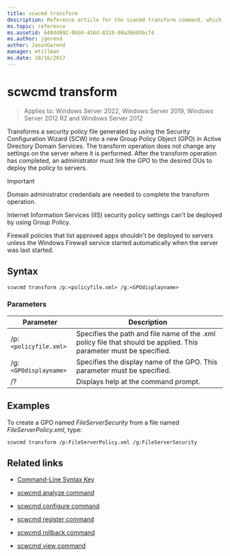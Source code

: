 ```yaml
---
title: scwcmd transform
description: Reference article for the scwcmd transform command, which transforms a security policy file generated by using the Security Configuration Wizard (SCW) into a new Group Policy Object (GPO) in Active Directory Domain Services.
ms.topic: reference
ms.assetid: 640dd892-0bb9-416d-8318-60a26605bcf4
ms.author: jgerend
author: JasonGerend
manager: mtillman
ms.date: 10/16/2017
---
```


# scwcmd transform

>Applies to: Windows Server 2022, Windows Server 2019, Windows Server 2012 R2 and Windows Server 2012

Transforms a security policy file generated by using the Security Configuration Wizard (SCW) into a new Group Policy Object (GPO) in Active Directory Domain Services. The transform operation does not change any settings on the server where it is performed. After the transform operation has completed, an administrator must link the GPO to the desired OUs to deploy the policy to servers.

> [!IMPORTANT]
> Domain administrator credentials are needed to complete the transform operation.
>
> Internet Information Services (IIS) security policy settings can't be deployed by using Group Policy.
>
> Firewall policies that list approved apps shouldn't be deployed to servers unless the Windows Firewall service started automatically when the server was last started.

## Syntax

```
scwcmd transform /p:<policyfile.xml> /g:<GPOdisplayname>
```

### Parameters

| Parameter | Description |
|--|--|
| /p:`<policyfile.xml>` | Specifies the path and file name of the .xml policy file that should be applied. This parameter must be specified. |
| /g:`<GPOdisplayname>` | Specifies the display name of the GPO. This parameter must be specified. |
| /? | Displays help at the command prompt. |

## Examples

To create a GPO named *FileServerSecurity* from a file named *FileServerPolicy.xml*, type:

```
scwcmd transform /p:FileServerPolicy.xml /g:FileServerSecurity
```

## Related links

- [Command-Line Syntax Key](command-line-syntax-key.md)

- [scwcmd analyze command](scwcmd-analyze.md)

- [scwcmd configure command](scwcmd-configure.md)

- [scwcmd register command](scwcmd-register.md)

- [scwcmd rollback command](scwcmd-rollback.md)

- [scwcmd view command](scwcmd-view.md)
